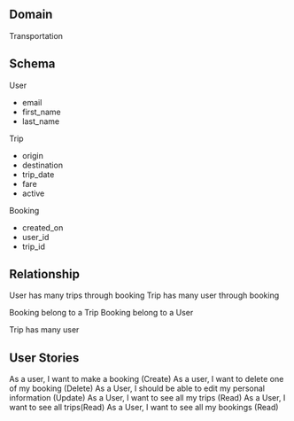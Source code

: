 ## Domain 
Transportation

## Schema
User
- email
- first_name
- last_name

Trip
- origin
- destination
- trip_date
- fare
- active

Booking
- created_on
- user_id
- trip_id

## Relationship
User has many trips through booking
Trip has many user through booking

Booking belong to a Trip
Booking belong to a User

Trip has many user

## User Stories
As a user, I want to make a booking (Create)
As a user, I want to delete one of my booking (Delete)
As a User, I should be able to edit my personal information (Update)
As a User, I want to see all my trips (Read)
As a User, I want to see all trips(Read)
As a User, I want to see all my bookings (Read)


